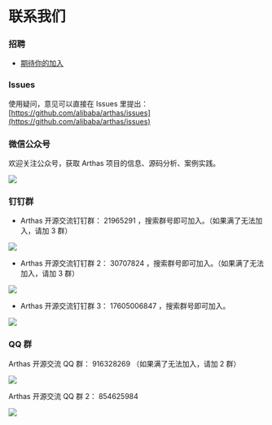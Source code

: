 # 联系我们

### 招聘

- [期待你的加入](https://mp.weixin.qq.com/s/XQv8GnqGT3pzceVwzeiy-A)

### Issues

使用疑问，意见可以直接在 Issues 里提出： [https://github.com/alibaba/arthas/issues](https://github.com/alibaba/arthas/issues)

### 微信公众号

欢迎关注公众号，获取 Arthas 项目的信息、源码分析、案例实践。

![](/images/qrcode_gongzhonghao.jpg)

### 钉钉群

- Arthas 开源交流钉钉群： 21965291 ，搜索群号即可加入。（如果满了无法加入，请加 3 群）

![](/images/dingding_qr.jpg)

- Arthas 开源交流钉钉群 2： 30707824 ，搜索群号即可加入。（如果满了无法加入，请加 3 群）

![](/images/dingding2_qr.jpg)

- Arthas 开源交流钉钉群 3： 17605006847 ，搜索群号即可加入。

![](/images/dingding3_qr.jpg)

### QQ 群

Arthas 开源交流 QQ 群： 916328269 （如果满了无法加入，请加 2 群）

![](/images/qqgroup_qr.jpg)

Arthas 开源交流 QQ 群 2： 854625984

![](/images/qqgroup2_qr.jpg)
